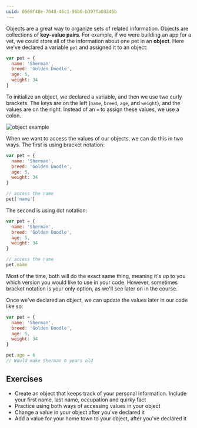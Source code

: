 ```yaml
---
uuid: 0569f48e-7048-46c1-96b0-b397fa03346b
---
```


Objects are a great way to organize sets of related information. Objects are collections of **key-value pairs**. For example, if we were building an app for a vet, we could store all of the information about one pet in an **object**. Here we've declared a variable `pet` and assigned it to an object:

```javascript
var pet = {
  name: 'Sherman',
  breed: 'Golden Doodle',
  age: 5,
  weight: 34
}
```

To initialize an object, we declared a variable, and then we use two curly brackets. The keys are on the left (`name`, `breed`, `age`, and `weight`), and the values are on the right. Instead of an `=` to assign these values, we use a colon.

![object example](https://d3vv6lp55qjaqc.cloudfront.net/items/0V3P243a2M4511123W44/Image%202017-09-04%20at%2012.50.30%20PM.png)

When we want to access the values of our objects, we can do this in two ways. The first is using bracket notation:

```javascript
var pet = {
  name: 'Sherman',
  breed: 'Golden Doodle',
  age: 5,
  weight: 34
}

// access the name
pet['name']
```

The second is using dot notation:

```javascript
var pet = {
  name: 'Sherman',
  breed: 'Golden Doodle',
  age: 5,
  weight: 34
}

// access the name
pet.name
```

Most of the time, both will do the exact same thing, meaning it's up to you which version you would like to use in your code. However, sometimes bracket notation is your only option, as we'll see later on in the course.

Once we've declared an object, we can update the values later in our code like so:

```javascript
var pet = {
  name: 'Sherman',
  breed: 'Golden Doodle',
  age: 5,
  weight: 34
}

pet.age = 6
// Would make Sherman 6 years old
```

## Exercises

- Create an object that keeps track of your personal information. Include your first name, last name, occupation and quirky fact
- Practice using both ways of accessing values in your object
- Change a value in your object after you've declared it
- Add a value for your home town to your object, after you've declared it
